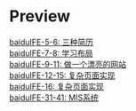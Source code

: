 # Preview
[baiduIFE-5-6: 三种简历](https://1103409364.github.io/Homework_IFE_2018/baiduIFE-05-06/resume.html)
<br>
[baiduIFE-7-8: 学习布局](https://1103409364.github.io/Homework_IFE_2018/baiduIFE-07-08/index.html)
<br>
[baiduIFE-9-11: 做一个漂亮的网站](https://1103409364.github.io/Homework_IFE_2018/baiduIFE-09-11/index.html)
<br>
[baiduIFE-12-15: 复杂页面实现](https://1103409364.github.io/Homework_IFE_2018/baiduIFE-12-15/)
<br>
[baiduIFE-16: 复杂页面实现](https://1103409364.github.io/Homework_IFE_2018/baiduIFE-16/jsDemo.html)
<br>
[baiduIFE-31-41: MIS系统](https://1103409364.github.io/Homework_IFE_2018/baiduIFE-37-38/MIS_v2.3.html)
